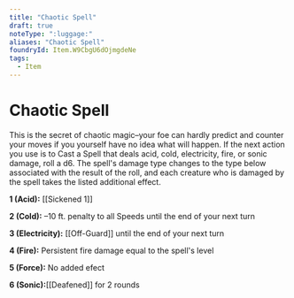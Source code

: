 ```yaml
---
title: "Chaotic Spell"
draft: true
noteType: ":luggage:"
aliases: "Chaotic Spell"
foundryId: Item.W9CbgU6dOjmgdeNe
tags:
  - Item
---
```


# Chaotic Spell

This is the secret of chaotic magic–your foe can hardly predict and counter your moves if you yourself have no idea what will happen. If the next action you use is to Cast a Spell that deals acid, cold, electricity, fire, or sonic damage, roll a d6. The spell's damage type changes to the type below associated with the result of the roll, and each creature who is damaged by the spell takes the listed additional effect.

**1 (Acid):** [[Sickened 1]]

**2 (Cold):** –10 ft. penalty to all Speeds until the end of your next turn

**3 (Electricity):** [[Off-Guard]] until the end of your next turn

**4 (Fire):** Persistent fire damage equal to the spell's level

**5 (Force):** No added efect

**6 (Sonic):**[[Deafened]] for 2 rounds

